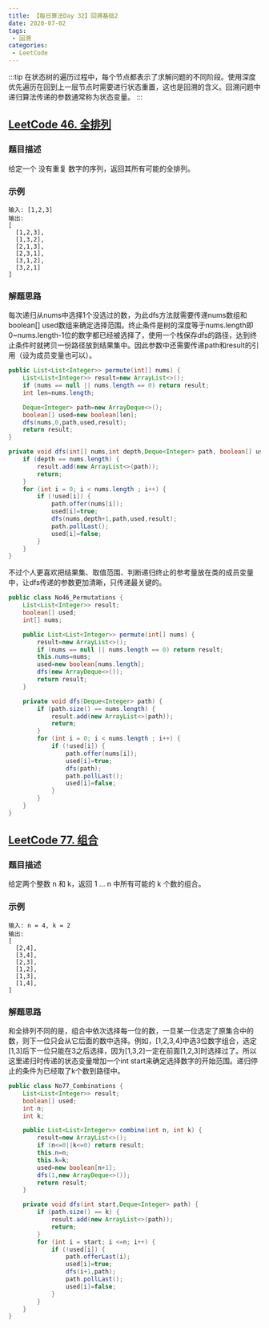 ```yaml
---
title: 【每日算法Day 32】回溯基础2
date: 2020-07-02
tags:
 - 回溯
categories:
 - LeetCode
---
```

:::tip
在状态树的遍历过程中，每个节点都表示了求解问题的不同阶段。使用深度优先遍历在回到上一层节点时需要进行状态重置，这也是回溯的含义。回溯问题中递归算法传递的参数通常称为状态变量。
:::
<!-- more -->

## [LeetCode 46. 全排列](https://leetcode-cn.com/problems/permutations)
### 题目描述
给定一个 没有重复 数字的序列，返回其所有可能的全排列。

### 示例
```
输入: [1,2,3]
输出:
[
  [1,2,3],
  [1,3,2],
  [2,1,3],
  [2,3,1],
  [3,1,2],
  [3,2,1]
]
```

### 解题思路
每次递归从nums中选择1个没选过的数，为此dfs方法就需要传递nums数组和boolean[] used数组来确定选择范围。终止条件是树的深度等于nums.length即0~nums.length-1位的数字都已经被选择了，使用一个栈保存dfs的路径，达到终止条件时就拷贝一份路径放到结果集中。因此参数中还需要传递path和result的引用（设为成员变量也可以）。
```java
public List<List<Integer>> permute(int[] nums) {
    List<List<Integer>> result=new ArrayList<>();
    if (nums == null || nums.length == 0) return result;
    int len=nums.length;

    Deque<Integer> path=new ArrayDeque<>();
    boolean[] used=new boolean[len];
    dfs(nums,0,path,used,result);
    return result;
}

private void dfs(int[] nums,int depth,Deque<Integer> path, boolean[] used, List<List<Integer>> result) {
    if (depth == nums.length) {
        result.add(new ArrayList<>(path));
        return;
    }
    for (int i = 0; i < nums.length ; i++) {
        if (!used[i]) {
            path.offer(nums[i]);
            used[i]=true;
            dfs(nums,depth+1,path,used,result);
            path.pollLast();
            used[i]=false;
        }
    }
}
```
不过个人更喜欢把结果集、取值范围、判断递归终止的参考量放在类的成员变量中，让dfs传递的参数更加清晰，只传递最关键的。
```java
public class No46_Permutations {
    List<List<Integer>> result;
    boolean[] used;
    int[] nums;

    public List<List<Integer>> permute(int[] nums) {
        result=new ArrayList<>();
        if (nums == null || nums.length == 0) return result;
        this.nums=nums;
        used=new boolean[nums.length];
        dfs(new ArrayDeque<>());
        return result;
    }

    private void dfs(Deque<Integer> path) {
        if (path.size() == nums.length) {
            result.add(new ArrayList<>(path));
            return;
        }
        for (int i = 0; i < nums.length ; i++) {
            if (!used[i]) {
                path.offer(nums[i]);
                used[i]=true;
                dfs(path);
                path.pollLast();
                used[i]=false;
            }
        }
    }
}
```

## [LeetCode 77. 组合](https://leetcode-cn.com/problems/combinations/)
### 题目描述
给定两个整数 n 和 k，返回 1 ... n 中所有可能的 k 个数的组合。

### 示例
```
输入: n = 4, k = 2
输出:
[
  [2,4],
  [3,4],
  [2,3],
  [1,2],
  [1,3],
  [1,4],
]
```
### 解题思路
和全排列不同的是，组合中依次选择每一位的数，一旦某一位选定了原集合中的数，则下一位只会从它后面的数中选择。例如，[1,2,3,4]中选3位数字组合，选定[1,3]后下一位只能在3之后选择，因为[1,3,2]一定在前面[1,2,3]时选择过了。所以这里递归时传递的状态变量增加一个int start来确定选择数字的开始范围。递归停止的条件为已经取了k个数到路径中。
```java
public class No77_Combinations {
    List<List<Integer>> result;
    boolean[] used;
    int n;
    int k;

    public List<List<Integer>> combine(int n, int k) {
        result=new ArrayList<>();
        if (n<=0||k<=0) return result;
        this.n=n;
        this.k=k;
        used=new boolean[n+1];
        dfs(1,new ArrayDeque<>());
        return result;
    }

    private void dfs(int start,Deque<Integer> path) {
        if (path.size() == k) {
            result.add(new ArrayList<>(path));
            return;
        }
        for (int i = start; i <=n; i++) {
            if (!used[i]) {
                path.offerLast(i);
                used[i]=true;
                dfs(i+1,path);
                path.pollLast();
                used[i]=false;
            }
        }
    }
}
```